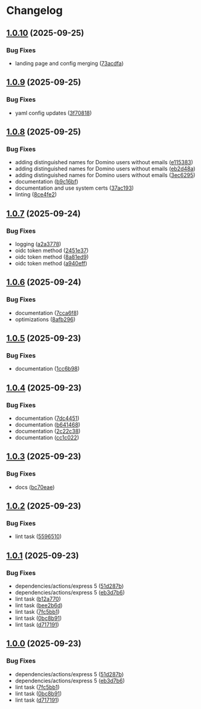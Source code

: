# Changelog

## [1.0.10](https://github.com/STARTcloud/armor_private/compare/v1.0.9...v1.0.10) (2025-09-25)


### Bug Fixes

* landing page and config merging ([73acdfa](https://github.com/STARTcloud/armor_private/commit/73acdfa94093e50b21d184b992fddbea8448e5dc))

## [1.0.9](https://github.com/STARTcloud/armor_private/compare/v1.0.8...v1.0.9) (2025-09-25)


### Bug Fixes

* yaml config updates ([3f70818](https://github.com/STARTcloud/armor_private/commit/3f708186bb1542170f07455f880d17c9a8c8eefc))

## [1.0.8](https://github.com/STARTcloud/armor_private/compare/v1.0.7...v1.0.8) (2025-09-25)


### Bug Fixes

* adding distinguished names for Domino users without emails ([e115383](https://github.com/STARTcloud/armor_private/commit/e11538377f17077b8b74be7936db5ddcea50d6c8))
* adding distinguished names for Domino users without emails ([eb2d48a](https://github.com/STARTcloud/armor_private/commit/eb2d48ad5667ef94572df9c3636873a67fe7d9e1))
* adding distinguished names for Domino users without emails ([3ec6295](https://github.com/STARTcloud/armor_private/commit/3ec62952c4fdee74685aee68514313134908701d))
* documentation ([b9c16bf](https://github.com/STARTcloud/armor_private/commit/b9c16bf5506afd44588486ccd690e48fa23165b8))
* documentation and use system certs ([37ac193](https://github.com/STARTcloud/armor_private/commit/37ac193853720ea74d6b565724ceb87761bdd39a))
* linting ([8ce4fe2](https://github.com/STARTcloud/armor_private/commit/8ce4fe241a08eda013a16acaf608dc82e9ca57b0))

## [1.0.7](https://github.com/STARTcloud/armor_private/compare/v1.0.6...v1.0.7) (2025-09-24)


### Bug Fixes

* logging ([a2a3778](https://github.com/STARTcloud/armor_private/commit/a2a3778bd84b43b72c8ab9bf1ef1134083971171))
* oidc token method ([2451e37](https://github.com/STARTcloud/armor_private/commit/2451e37086318b7704a8829541320732e9d78897))
* oidc token method ([8a81ed9](https://github.com/STARTcloud/armor_private/commit/8a81ed9dc7f8dbe23815bed340d8992a7f219959))
* oidc token method ([a940eff](https://github.com/STARTcloud/armor_private/commit/a940effdf0acac12d3cb80137fbbc3b535457fc0))

## [1.0.6](https://github.com/STARTcloud/armor_private/compare/v1.0.5...v1.0.6) (2025-09-24)


### Bug Fixes

* documentation ([7cca6f8](https://github.com/STARTcloud/armor_private/commit/7cca6f8245f3aaaddb1c692a46c6db5c2faba770))
* optimizations ([8afb296](https://github.com/STARTcloud/armor_private/commit/8afb296fa74028b7736b21b4e1fc66d235d583da))

## [1.0.5](https://github.com/STARTcloud/armor_private/compare/v1.0.4...v1.0.5) (2025-09-23)


### Bug Fixes

* documentation ([1cc6b98](https://github.com/STARTcloud/armor_private/commit/1cc6b989fbf0da60cf9b34db7f70ff76b3081310))

## [1.0.4](https://github.com/STARTcloud/armor_private/compare/v1.0.3...v1.0.4) (2025-09-23)


### Bug Fixes

* documentation ([7dc4451](https://github.com/STARTcloud/armor_private/commit/7dc4451fe5c6c3046d21f07c1984217881167f49))
* documentation ([b641468](https://github.com/STARTcloud/armor_private/commit/b64146808051dde6f4a383e68b2615b7af1e783d))
* documentation ([2c22c38](https://github.com/STARTcloud/armor_private/commit/2c22c38592d51e6e32aacf6b04e89252dcbe9aa1))
* documentation ([cc1c022](https://github.com/STARTcloud/armor_private/commit/cc1c022b8654bebec06c4747a4c1be028aa97b06))

## [1.0.3](https://github.com/STARTcloud/armor_private/compare/v1.0.2...v1.0.3) (2025-09-23)


### Bug Fixes

* docs ([bc70eae](https://github.com/STARTcloud/armor_private/commit/bc70eae62bc2fc39ce245991faa5d5d79cbf3915))

## [1.0.2](https://github.com/STARTcloud/armor_private/compare/v1.0.1...v1.0.2) (2025-09-23)


### Bug Fixes

* lint task ([5596510](https://github.com/STARTcloud/armor_private/commit/55965106740c2cdcbc4ad5416e8a73349db92b8f))

## [1.0.1](https://github.com/STARTcloud/armor_private/compare/v1.0.0...v1.0.1) (2025-09-23)


### Bug Fixes

* dependencies/actions/express 5 ([51d287b](https://github.com/STARTcloud/armor_private/commit/51d287bf583096d17ddd2688afc9271a80f85e3e))
* dependencies/actions/express 5 ([eb3d7b6](https://github.com/STARTcloud/armor_private/commit/eb3d7b6a6337ccf2941b7068118c64f8166d5e30))
* lint task ([b12a770](https://github.com/STARTcloud/armor_private/commit/b12a7709d9b780e75a7f93a52f967d5a1becaf07))
* lint task ([bee2b6d](https://github.com/STARTcloud/armor_private/commit/bee2b6d108276c35931d0311d92e1e25b272121c))
* lint task ([7fc5bb1](https://github.com/STARTcloud/armor_private/commit/7fc5bb1fd218dda9a2698c223dabf574b5203cc1))
* lint task ([0bc8b91](https://github.com/STARTcloud/armor_private/commit/0bc8b91e53ca24aaffcc0dff753f51107d5fdbe0))
* lint task ([d717191](https://github.com/STARTcloud/armor_private/commit/d7171913439cee6833a004a3c5a5cf244b2bdab1))

## [1.0.0](https://github.com/STARTcloud/armor_private/compare/v0.7.7...v1.0.0) (2025-09-23)


### Bug Fixes

* dependencies/actions/express 5 ([51d287b](https://github.com/STARTcloud/armor_private/commit/51d287bf583096d17ddd2688afc9271a80f85e3e))
* dependencies/actions/express 5 ([eb3d7b6](https://github.com/STARTcloud/armor_private/commit/eb3d7b6a6337ccf2941b7068118c64f8166d5e30))
* lint task ([7fc5bb1](https://github.com/STARTcloud/armor_private/commit/7fc5bb1fd218dda9a2698c223dabf574b5203cc1))
* lint task ([0bc8b91](https://github.com/STARTcloud/armor_private/commit/0bc8b91e53ca24aaffcc0dff753f51107d5fdbe0))
* lint task ([d717191](https://github.com/STARTcloud/armor_private/commit/d7171913439cee6833a004a3c5a5cf244b2bdab1))
